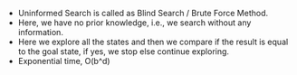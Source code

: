 - Uninformed Search is called as Blind Search / Brute Force Method.
- Here, we have no prior knowledge, i.e., we search without any information.
- Here we explore all the states and then we compare if the result is equal to the goal state, if yes, we stop else continue exploring.
- Exponential time, O(b^d)
